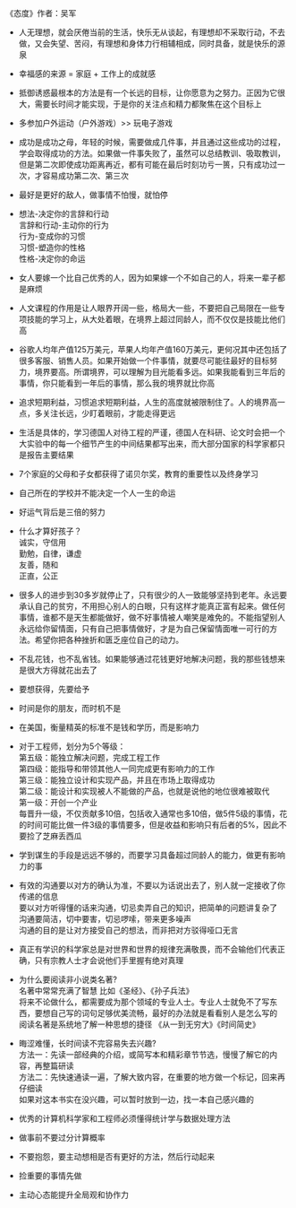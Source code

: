 《态度》作者：吴军
- 人无理想，就会厌倦当前的生活，快乐无从谈起，有理想却不采取行动，不去做，又会失望、苦闷，有理想和身体力行相辅相成，同时具备，就是快乐的源泉
- 幸福感的来源 = 家庭 + 工作上的成就感
- 抵御诱惑最根本的方法是有一个长远的目标，让你愿意为之努力。正因为它很大，需要长时间才能实现，于是你的关注点和精力都聚焦在这个目标上
- 多参加户外运动（户外游戏）>> 玩电子游戏
- 成功是成功之母，年轻的时候，需要做成几件事，并且通过这些成功的过程，学会取得成功的方法。如果做一件事失败了，虽然可以总结教训、吸取教训，但是第二次即使成功距离再近，都有可能在最后时刻功亏一篑，只有成功过一次，才容易成功第二次、第三次
- 最好是更好的敌人，做事情不怕慢，就怕停
- 想法-决定你的言辞和行动<br>
言辞和行动-主动你的行为<br>
行为-变成你的习惯         
习惯-塑造你的性格<br>
性格-决定你的命运<br>
- 女人要嫁一个比自己优秀的人，因为如果嫁一个不如自己的人，将来一辈子都是麻烦
- 人文课程的作用是让人眼界开阔一些，格局大一些，不要把自己局限在一些专项技能的学习上，从大处着眼，在境界上超过同龄人，而不仅仅是技能比他们高
- 谷歌人均年产值125万美元，苹果人均年产值160万美元，更何况其中还包括了很多客服、销售人员。如果开始做一个件事情，就要尽可能往最好的目标努力，境界要高。所谓境界，可以理解为目光能看多远。如果我能看到三年后的事情，你只能看到一年后的事情，那么我的境界就比你高
- 追求短期利益，习惯追求短期利益，人生的高度就被限制住了。人的境界高一点，多关注长远，少盯着眼前，才能走得更远
- 生活是具体的，学习德国人对待工程的严谨，德国人在科研、论文时会把一个大实验中的每一个细节产生的中间结果都写出来，而大部分国家的科学家都只是报告主要结果
- 7个家庭的父母和子女都获得了诺贝尔奖，教育的重要性以及终身学习
- 自己所在的学校并不能决定一个人一生的命运
- 好运气背后是三倍的努力
- 什么才算好孩子？<br>
诚实，守信用<br>
勤勉，自律，谦虚<br>
友善，随和<br>
正直，公正<br>
- 很多人的进步到30多岁就停止了，只有很少的人一致能够坚持到老年。永远要承认自己的贫穷，不用担心别人的白眼，只有这样才能真正富有起来。做任何事情，谁都不是天生都能做好，做不好事情被人嘲笑是难免的。不能指望别人永远给你留情面，只有自己把事情做好，才是为自己保留情面唯一可行的方法。希望你把各种挫折和匮乏座位自己的动力。
- 不乱花钱，也不乱省钱。如果能够通过花钱更好地解决问题，我的那些钱想来是很大方得就花出去了
- 要想获得，先要给予
- 时间是你的朋友，而时机不是
- 在美国，衡量精英的标准不是钱和学历，而是影响力
- 对于工程师，划分为5个等级：<br>
第五级：能独立解决问题，完成工程工作<br>
第四级：能指导和带领其他人一同完成更有影响力的工作<br>
第三级：能独立设计和实现产品，并且在市场上取得成功<br>
第二级：能设计和实现被人不能做的产品，也就是说他的地位很难被取代<br>
第一级：开创一个产业<br>
每晋升一级，不仅贡献多10倍，包括收入通常也多10倍，做5件5级的事情，花的时间可能比做一件3级的事情要多，但是收益和影响只有后者的5%，因此不要捡了芝麻丢西瓜
- 学到谋生的手段是远远不够的，而要学习具备超过同龄人的能力，做更有影响力的事
- 有效的沟通要以对方的确认为准，不要以为话说出去了，别人就一定接收了你传递的信息  
要以对方听得懂的话来沟通，切忌卖弄自己的知识，把简单的问题讲复杂了  
沟通要简洁，切中要害，切忌啰嗦，带来更多噪声  
沟通的目的是让对方接受自己的想法，而非把对方驳得哑口无言
- 真正有学识的科学家总是对世界和世界的规律充满敬畏，而不会输他们代表正确，只有宗教人士才会说他们手里握有绝对真理
- 为什么要阅读非小说类名著?  
名著中常常充满了智慧 比如《圣经》、《孙子兵法》  
将来不论做什么，都需要成为那个领域的专业人士。专业人士就免不了写东西，要想自己写的词句足够优美流畅，最好的办法就是看看别人是怎么写的  
阅读名著是系统地了解一种思想的捷径 《从一到无穷大》《时间简史》
 
- 晦涩难懂，长时间读不完容易失去兴趣?   
方法一：先读一部经典的介绍，或简写本和精彩章节节选，慢慢了解它的内容，再整篇研读  
方法二：先快速通读一遍，了解大致内容，在重要的地方做一个标记，回来再仔细读  
如果对这本书实在没兴趣，可以暂时放到一边，找一本自己感兴趣的
- 优秀的计算机科学家和工程师必须懂得统计学与数据处理方法
- 做事前不要过分计算概率
- 不要抱怨，要主动想相是否有更好的方法，然后行动起来
- 捡重要的事情先做
- 主动心态能提升全局观和协作力
